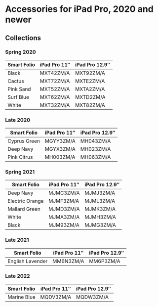 # Accessories for iPad Pro, 2020 and newer

## Collections

### Spring 2020

| Smart Folio | iPad Pro 11″ | iPad Pro 12.9″ |
| ----------- | ------------ | -------------- |
| Black       | MXT42ZM/A    | MXT92ZM/A      |
| Cactus      | MXT72ZM/A    | MXTE2ZM/A      |
| Pink Sand   | MXT52ZM/A    | MXTA2ZM/A      |
| Surf Blue   | MXT62ZM/A    | MXTD2ZM/A      |
| White       | MXT32ZM/A    | MXT82ZM/A      |

### Late 2020

| Smart Folio  | iPad Pro 11″ | iPad Pro 12.9″ |
| ------------ | ------------ | -------------- |
| Cyprus Green | MGYY3ZM/A    | MH043ZM/A      |
| Deep Navy    | MGYX3ZM/A    | MH023ZM/A      |
| Pink Citrus  | MH003ZM/A    | MH063ZM/A      |

### Spring 2021

| Smart Folio     | iPad Pro 11″ | iPad Pro 12.9″ |
| --------------- | ------------ | -------------- |
| Deep Navy       | MJMC3ZM/A    | MJMJ3ZM/A      |
| Electric Orange | MJMF3ZM/A    | MJML3ZM/A      |
| Mallard Green   | MJMD3ZM/A    | MJMK3ZM/A      |
| White           | MJMA3ZM/A    | MJMH3ZM/A      |
| Black           | MJM93ZM/A    | MJMG3ZM/A      |

### Late 2021

| Smart Folio      | iPad Pro 11″ | iPad Pro 12.9″ |
| ---------------- | ------------ | -------------- |
| English Lavender | MM6N3ZM/A    | MM6P3ZM/A      |

### Late 2022

| Smart Folio | iPad Pro 11″ | iPad Pro 12.9″ |
| ----------- | ------------ | -------------- |
| Marine Blue | MQDV3ZM/A    | MQDW3ZM/A      |
